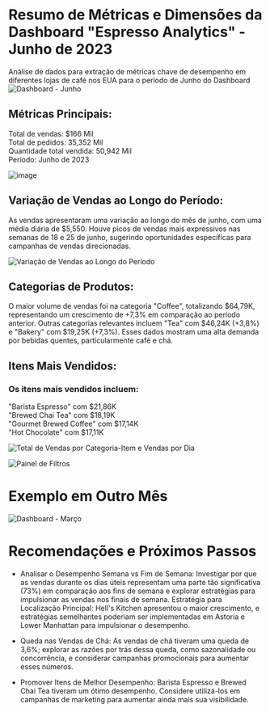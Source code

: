 # Resumo de Métricas e Dimensões da Dashboard "Espresso Analytics" - Junho de 2023
Análise de dados para extração de métricas chave de desempenho em diferentes lojas de café nos EUA para o período de Junho do Dashboard 
![Dashboard - Junho ](https://github.com/user-attachments/assets/f9e3ac6f-1b30-47c8-98c4-6f8fb5f859ac)


## Métricas Principais:
Total de vendas: $166 Mil<br>
Total de pedidos: 35,352 Mil<br>
Quantidade total vendida: 50,942 Mil<br>
Período: Junho de 2023


![image](https://github.com/user-attachments/assets/a9538287-d26e-4506-b816-4ae8fbe88d7b)

## Variação de Vendas ao Longo do Período:
As vendas apresentaram uma variação ao longo do mês de junho, com uma média diária de $5,550. Houve picos de vendas mais expressivos nas semanas de 18 e 25 de junho, sugerindo oportunidades específicas para campanhas de vendas direcionadas. <br>

![Variação de Vendas ao Longo do Período](https://github.com/user-attachments/assets/9992d321-04ee-49fd-a12c-3b24fe13da01)

## Categorias de Produtos:
O maior volume de vendas foi na categoria "Coffee", totalizando $64,79K, representando um crescimento de +7,3% em comparação ao período anterior.
Outras categorias relevantes incluem "Tea" com $46,24K (+3,8%) e "Bakery" com $19,25K (+7,3%). Esses dados mostram uma alta demanda por bebidas quentes, particularmente café e chá. <br> 

## Itens Mais Vendidos:
### Os itens mais vendidos incluem:
"Barista Espresso" com $21,86K <br>
"Brewed Chai Tea" com $18,19K <br>
"Gourmet Brewed Coffee" com $17,14K <br> 
"Hot Chocolate" com $17,11K <br> 

![Total de Vendas por Categoria-Item e Vendas por Dia](https://github.com/user-attachments/assets/6c9482e6-1fa5-4638-8130-3b86d5b384f9) 
<br> 

![Painel de Filtros](https://github.com/user-attachments/assets/911c95ce-d92a-401f-8003-875014ae9441)


# Exemplo em Outro Mês 
![Dashboard - Março ](https://github.com/user-attachments/assets/36134643-770c-46d3-8a1b-7efd63eb9d67)

# Recomendações e Próximos Passos

- Analisar o Desempenho Semana vs Fim de Semana: Investigar por que as vendas durante os dias úteis representam uma parte tão significativa (73%) em comparação aos fins de semana e explorar estratégias para impulsionar as vendas nos finais de semana.
Estratégia para Localização Principal: Hell's Kitchen apresentou o maior crescimento, e estratégias semelhantes poderiam ser implementadas em Astoria e Lower Manhattan para impulsionar o desempenho. <br>

- Queda nas Vendas de Chá: As vendas de chá tiveram uma queda de 3,6%; explorar as razões por trás dessa queda, como sazonalidade ou concorrência, e considerar campanhas promocionais para aumentar esses números. <br>
  
- Promover Itens de Melhor Desempenho: Barista Espresso e Brewed Chai Tea tiveram um ótimo desempenho. Considere utilizá-los em campanhas de marketing para aumentar ainda mais sua visibilidade.

